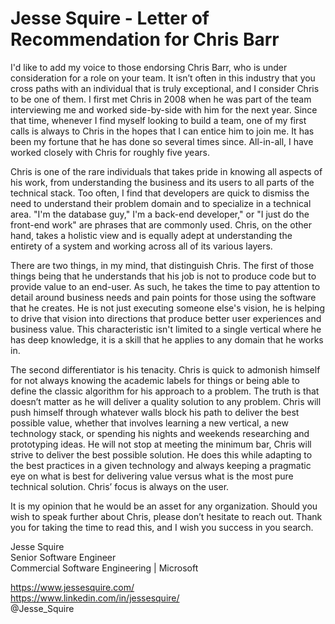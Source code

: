 # Jesse Squire - Letter of Recommendation for Chris Barr

I'd like to add my voice to those endorsing Chris Barr, who is under consideration for a role on your team.  It isn’t often in this industry that you cross paths with an individual that is truly exceptional, and I consider Chris to be one of them.  I first met Chris in 2008 when he was part of the team interviewing me and worked side-by-side with him for the next year.  Since that time, whenever I find myself looking to build a team, one of my first calls is always to Chris in the hopes that I can entice him to join me.  It has been my fortune that he has done so several times since.  All-in-all, I have worked closely with Chris for roughly five years.

Chris is one of the rare individuals that takes pride in knowing all aspects of his work, from understanding the business and its users to all parts of the technical stack.  Too often, I find that developers are quick to dismiss the need to understand their problem domain and to specialize in a technical area.  "I'm the database guy," I'm a back-end developer," or "I just do the front-end work" are phrases that are commonly used.  Chris, on the other hand, takes a holistic view and is equally adept at understanding the entirety of a system and working across all of its various layers. 

There are two things, in my mind, that distinguish Chris.  The first of those things being that he understands that his job is not to produce code but to provide value to an end-user.  As such, he takes the time to pay attention to detail around business needs and pain points for those using the software that he creates.  He is not just executing someone else's vision, he is helping to drive that vision into directions that produce better user experiences and business value.  This characteristic isn't limited to a single vertical where he has deep knowledge, it is a skill that he applies to any domain that he works in. 

The second differentiator is his tenacity.  Chris is quick to admonish himself for not always knowing the academic labels for things or being able to define the classic algorithm for his approach to a problem.  The truth is that doesn’t matter as he will deliver a quality solution to any problem.  Chris will push himself through whatever walls block his path to deliver the best possible value, whether that involves learning a new vertical, a new technology stack, or spending his nights and weekends researching and prototyping ideas.  He will not stop at meeting the minimum bar, Chris will strive to deliver the best possible solution.  He does this while adapting to the best practices in a given technology and always keeping a pragmatic eye on what is best for delivering value versus what is the most pure technical solution.  Chris’ focus is always on the user.

It is my opinion that he would be an asset for any organization.  Should you wish to speak further about Chris, please don’t hesitate to reach out.  Thank you for taking the time to read this, and I wish you success in you search.

Jesse Squire  
Senior Software Engineer  
Commercial Software Engineering | Microsoft  

https://www.jessesquire.com/  
https://www.linkedin.com/in/jessesquire/  
@Jesse_Squire  
